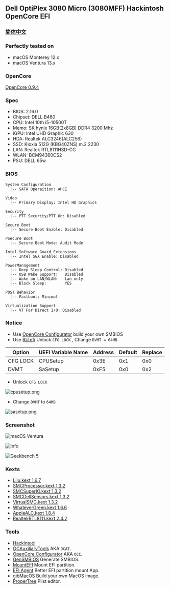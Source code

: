 
## Dell OptiPlex 3080 Micro (3080MFF) Hackintosh OpenCore EFI


### [简体中文](README.zh_CN.md)


### Perfectly tested on

- macOS Monterey 12.x
- macOS Ventura 13.x


### OpenCore

[OpenCore 0.9.4](https://github.com/acidanthera/OpenCorePkg)


### Spec

- BIOS: 2.16.0
- Chipset: DELL B460
- CPU: Intel 10th i5-10500T
- Memo: SK hynix 16GB(2x8GB) DDR4 3200 Mhz
- iGPU: Intel UHD Graphic 630
- HDA: Realtek ALC3246(ALC256)
- SSD: Kioxia 512G (KBG40ZNS) m.2 2230
- LAN: Realtek RTL8111HSD-CG
- WLAN: BCM94360CS2
- PSU: DELL 65w


### BIOS

```
System Configuration
  |-- SATA Operaition: AHCI

Video
  |-- Primary Display: Intel HD Graphics

Security
  |-- PTT Security/PTT On: Disabled

Secure Boot
  |-- Secure Boot Enable: Disabled

PSecure Boot
  |-- Secure Boot Mode: Audit Mode

Intel Software Guard Extensions
  |-- Intel SGX Enable: Disabled

PowerManagement
  |-- Deep Sleep Control: Disabled
  |-- USB Wake Support:   Disabled
  |-- Wake on LAN/WLAN:   Lan only
  |-- Block Sleep:        YES

POST Behavior
  |-- Fastboot: Minimal

Virtualization Support
  |-- VT For Direct I/O: Disabled
```


### Notice

- Use [OpenCore Configurator](https://mackie100projects.altervista.org/opencore-configurator/) build your own SMBIOS 
- Use [RU.efi](RU.efi) Unlock `CFG LOCK` , Change `DVMT = 64MB` 

Option   | UEFI Variable Name | Address | Default | Replace
---------|--------------------|---------|---------|---------
CFG LOCK | CPUSetup           | 0x3E    | 0x1     | 0x0
DVMT     | SaSetup            | 0xF5    | 0x0     | 0x2

- Unlock `CFG LOCK`  

![cpusetup.png](Screenshot/cpusetup.png) 

- Change `DVMT` to `64MB` 

![sasetup.png](Screenshot/sasetup.png) 


### Screenshot

![macOS Ventura](Screenshot/about.png)

![Info](Screenshot/info.png)

![Geekbench 5](Screenshot/geekbench5.png)


### Kexts

- [Lilu.kext 1.6.7](https://github.com/acidanthera/Lilu)
- [SMCProcessor.kext 1.3.2](https://github.com/acidanthera/VirtualSMC)
- [SMCSuperIO.kext 1.3.2](https://github.com/acidanthera/VirtualSMC)
- [SMCDellSensors.kext 1.3.2](https://github.com/acidanthera/VirtualSMC)
- [VirtualSMC.kext 1.3.2](https://github.com/acidanthera/VirtualSMC)
- [WhateverGreen.kext 1.6.6](https://github.com/acidanthera/WhateverGreen)
- [AppleALC.kext 1.8.4](https://github.com/acidanthera/AppleALC)
- [RealtekRTL8111.kext 2.4.2](https://github.com/Mieze/RTL8111_driver_for_OS_X)


### Tools

- [Hackintool](https://github.com/headkaze/Hackintool) 
- [OCAuxiliaryTools](https://github.com/ic005k/OCAuxiliaryTools) AKA `OCAT`.
- [OpenCore Configurator](https://mackie100projects.altervista.org/opencore-configurator/) AKA `OCC`.
- [GenSMBIOS](https://github.com/corpnewt/GenSMBIOS) Generate SMBIOS.
- [MountEFI](https://github.com/corpnewt/MountEFI) Mount EFI partition.
- [EFI Agent](https://github.com/headkaze/EFI-Agent) Better EFI partition mount App.
- [gibMacOS](https://github.com/corpnewt/gibMacOS) Build your own MacOS image.
- [ProperTree](https://github.com/corpnewt/ProperTree) Plist editor.

